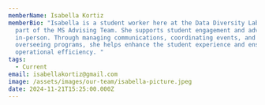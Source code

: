 ```yaml
---
memberName: Isabella Kortiz
memberBio: "Isabella is a student worker here at the Data Diversity Lab and a
  part of the MS Advising Team. She supports student engagement and advising
  in-person. Through managing communications, coordinating events, and
  overseeing programs, she helps enhance the student experience and ensures
  operational efficiency. "
tags:
  - Current
email: isabellakortiz@gmail.com
image: /assets/images/our-team/isabella-picture.jpeg
date: 2024-11-21T15:25:00.000Z
---
```


